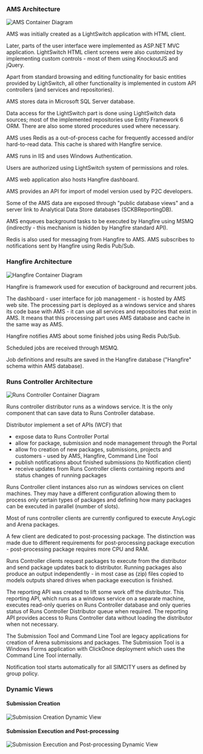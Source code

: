 ### AMS Architecture

<!--![AMS Container Diagram](embed:AMSContainerDiagram)-->
![AMS Container Diagram](https://structurizr.com/share/39062/images/AMSContainerDiagram.png)

AMS was initially created as a LightSwitch application with HTML client.

Later, parts of the user interface were implemented as ASP.NET MVC application.
LightSwitch HTML client screens were also customized by implementing custom controls - most of them using KnockoutJS and jQuery.

Apart from standard browsing and editing functionality for basic entities provided by LighSwitch, all other functionality is implemented in custom API controllers (and services and repositories). 

AMS stores data in Microsoft SQL Server database.

Data access for the LightSwitch part is done using LightSwitch data sources; most of the implemented repositories use Entity Framework 6 ORM.
There are also some stored procedures used where necessary.

AMS uses Redis as a out-of-process cache for frequently accessed and/or hard-to-read data.
This cache is shared with Hangfire service.

AMS runs in IIS and uses Windows Authentication.

Users are authorized using LightSwitch system of permissions and roles.

AMS web application also hosts Hangfire dashboard.

AMS provides an API for import of model version used by P2C developers.

Some of the AMS data are exposed through "public database views" and a server link to Analytical Data Store databases (SCKBReportingDB).

AMS enqueues background tasks to be executed by Hangfire using MSMQ (indirectly - this mechanism is hidden by Hangfire standard API).

Redis is also used for messaging from Hangfire to AMS. AMS subscribes to notifications sent by Hangfire using Redis Pub/Sub.

### Hangfire Architecture

<!--![Hangfire Container Diagram](embed:HangfireContainerDiagram)-->
![Hangfire Container Diagram](https://structurizr.com/share/39062/images/HangfireContainerDiagram.png)

Hangfire is framework used for execution of background and recurrent jobs.

The dashboard - user interface for job management - is hosted by AMS web site.
The processing part is deployed as a windows service and shares its code base with AMS - it can use all services and repositories that exist in AMS.
It means that this processing part uses AMS database and cache in the same way as AMS.

Hangfire notifies AMS about some finished jobs using Redis Pub/Sub.

Scheduled jobs are received through MSMQ.

Job definitions and results are saved in the Hangfire database ("Hangfire" schema within AMS database).

### Runs Controller Architecture

<!--![Runs Controller Container Diagram](embed:RCContainerDiagram)-->
![Runs Controller Container Diagram](https://structurizr.com/share/39062/images/RCContainerDiagram.png)

Runs controller distributor runs as a windows service.
It is the only component that can save data to Runs Controller database.

Distributor implement a set of APIs (WCF) that

* expose data to Runs Controller Portal
* allow for package, submission and node management through the Portal
* allow fro creation of new packages, submissions, projects and customers - used by AMS, Hangfire, Command Line Tool
* publish notifications about finished submissions (to Notification client)
* receive updates from Runs Controller clients containing reports and status changes of running packages

Runs Controller client instances also run as windows services on client machines.
They may have a different configuration allowing them to process only certain types of packages and defining how many packages can be executed in parallel (number of slots).

Most of runs controller clients are currently configured to execute AnyLogic and Arena packages.

A few client are dedicated to post-processing package. The distinction was made due to different requirements for post-processing package execution - post-processing package requires more CPU and RAM.

Runs Controller clients request packages to execute from the distributor and send package updates back to distributor. Running packages also produce an output independently - in most case as (zip) files copied to models outputs shared drives when package execution is finished.

The reporting API was created to lift some work off the distributor.
This reporting API, which runs as a windows service on a separate machine, executes read-only queries on Runs Controller database and only queries status of Runs Controller Distributor queue when required.
The reporting API provides access to Runs Controller data without loading the distributor when not necessary.

The Submission Tool and Command Line Tool are legacy applications for creation of Arena submissions and packages.
The Submission Tool is a Windows Forms application with ClickOnce deployment which uses the Command Line Tool internally.

Notification tool starts automatically for all SIMCITY users as defined by group policy.

### Dynamic Views

#### Submission Creation

<!-- ![Submission Creation Dynamic View](embed:SubmissionWorkflow) -->
![Submission Creation Dynamic View](https://structurizr.com/share/39062/images/SubmissionWorkflow.png)

#### Submission Execution and Post-processing

<!-- ![Submission Execution and Post-processing Dynamic View](embed:SubmissionExecutionWorkflow) -->
![Submission Execution and Post-processing Dynamic View](https://structurizr.com/share/39062/images/SubmissionExecutionWorkflow.png)